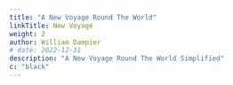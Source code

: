 ```yaml
---
title: "A New Voyage Round The World"
linkTitle: New Voyage
weight: 2
author: William Dampier
# date: 2022-12-31
description: "A New Voyage Round The World Simplified"
c: "black"
---
```



